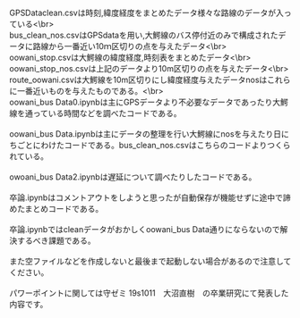 <br>GPSDataclean.csvは時刻,緯度経度をまとめたデータ様々な路線のデータが入っている<\br>
<br>bus_clean_nos.csvはGPSdataを用い,大鰐線のバス停付近のみで構成されたデータに路線から一番近い10ｍ区切りの点を与えたデータ<\br>
<br>oowani_stop.csvは大鰐線の緯度経度,時刻表をまとめたデータ<\br>
<br>oowani_stop_nos.csvは上記のデータより10m区切りの点を与えたデータ<\br>
<br>route_oowani.csvは大鰐線を10m区切りにし緯度経度与えたデータnosはこれらに一番近いものを与えたものである。<\br>
<br>oowani_bus Data0.ipynbは主にGPSデータより不必要なデータであったり大鰐線を通っている時間などを調べたコードである。</br>
<br>oowani_bus Data.ipynbは主にデータの整理を行い大鰐線にnosを与えたり日にちごとにわけたコードである。bus_clean_nos.csvはこちらのコードよりつくられている。<br>
<br>owoani_bus Data2.ipynbは遅延について調べたりしたコードである。<br>
<br>卒論.ipynbはコメントアウトをしようと思ったが自動保存が機能せずに途中で諦めたまとめコードである。<br>
<br>卒論.ipynbではcleanデータがおかしくoowani_bus Data通りにならないので解決するべき課題である。<br>
<br>また空ファイルなどを作成しないと最後まで起動しない場合があるので注意してください。<br>
<br>パワーポイントに関しては守ゼミ 19s1011　大沼直樹　の卒業研究にて発表した内容です。<br>
